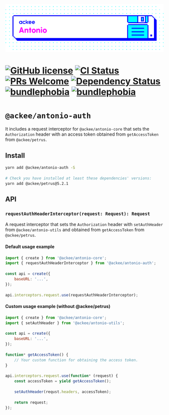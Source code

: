 ![ackee|Antonio](/assets/ackee_git_frontend_antonio.png)

# [![GitHub license](https://img.shields.io/badge/license-MIT-blue.svg)](https://github.com/AckeeCZ/antonio/blob/master/LICENSE) [![CI Status](https://img.shields.io/travis/com/AckeeCZ/antonio.svg?style=flat)](https://travis-ci.com/AckeeCZ/antonio) [![PRs Welcome](https://img.shields.io/badge/PRs-welcome-brightgreen.svg)](https://reactjs.org/docs/how-to-contribute.html#your-first-pull-request) [![Dependency Status](https://img.shields.io/david/AckeeCZ/antonio.svg?style=flat-square)](https://david-dm.org/AckeeCZ/antonio) [![bundlephobia](https://flat.badgen.net/bundlephobia/min/@ackee/antonio-auth)](https://bundlephobia.com/result?p=@ackee/antonio-auth) [![bundlephobia](https://flat.badgen.net/bundlephobia/minzip/@ackee/antonio-auth)](https://bundlephobia.com/result?p=@ackee/antonio-auth)

# `@ackee/antonio-auth`

It includes a request interceptor for `@ackee/antonio-core` that sets the `Authorization` header with an access token obtained from `getAccessToken` from `@ackee/petrus`.

## Install

```bash
yarn add @ackee/antonio-auth -S

# Check you have installed at least these dependencies' versions:
yarn add @ackee/petrus@5.2.1
```

## API

### `requestAuthHeaderInterceptor(request: Request): Request`

A request interceptor that sets the `Authorization` header with `setAuthHeader` from `@ackee/antonio-utils` and obtained from `getAccessToken` from `@ackee/petrus`.

#### Default usage example

```js
import { create } from '@ackee/antonio-core';
import { requestAuthHeaderInterceptor } from '@ackee/antonio-auth';

const api = create({
    baseURL: '...',
});

api.interceptors.request.use(requestAuthHeaderInterceptor);
```

#### Custom usage example (without @ackee/petrus)

```js
import { create } from '@ackee/antonio-core';
import { setAuthHeader } from '@ackee/antonio-utils';

const api = create({
    baseURL: '...',
});

function* getAccessToken() {
    // Your custom function for obtaining the access token.
}

api.interceptors.request.use(function* (request) {
    const accessToken = yield getAccessToken();

    setAuthHeader(requst.headers, accessToken);

    return request;
});
```
